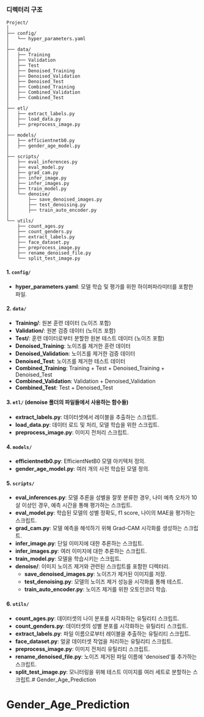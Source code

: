 ### 디렉터리 구조

```
Project/
│
├── config/
│   └── hyper_parameters.yaml
│ 
├── data/
│   ├── Training
│   ├── Validation
│   ├── Test
│   ├── Denoised_Training
│   ├── Denoised_Validation
│   ├── Denoised_Test
│   ├── Combined_Training
│   ├── Combined_Validation
│   ├── Combined_Test
│ 
├── etl/
│   ├── extract_labels.py
│   ├── load_data.py
│   ├── preprocess_image.py
│
├── models/
│   ├── efficientnetb0.py
│   ├── gender_age_model.py
│
├── scripts/
│   ├── eval_inferences.py
│   ├── eval_model.py
│   ├── grad_cam.py
│   ├── infer_image.py
│   ├── infer_images.py
│   ├── train_model.py
│   └── denoise/
│       ├── save_denoised_images.py
│       ├── test_denoising.py
│       ├── train_auto_encoder.py
│
└── utils/
    ├── count_ages.py
    ├── count_genders.py
    ├── extract_labels.py
    ├── face_dataset.py
    ├── preprocess_image.py
    ├── rename_denoised_file.py
    └── split_test_image.py
```

#### 1. `config/`
- **hyper_parameters.yaml**: 모델 학습 및 평가를 위한 하이퍼파라미터를 포함한 파일.

#### 2. `data/`
- **Training/**: 원본 훈련 데이터 (노이즈 포함)
- **Validation/**: 원본 검증 데이터 (노이즈 포함)
- **Test/**: 훈련 데이터로부터 분할한 원본 테스트 데이터 (노이즈 포함)
- **Denoised_Training**: 노이즈를 제거한 훈련 데이터
- **Denoised_Validation**: 노이즈를 제거한 검증 데이터
- **Denoised_Test**: 노이즈를 제거한 테스트 데이터
- **Combined_Training**: Training + Test + Denoised_Training + Denoised_Test
- **Combined_Validation**: Validation + Denoised_Validation
- **Combined_Test**: Test + Denoised_Test

#### 3. `etl/` (denoise 폴더의 파일들에서 사용하는 함수들)
- **extract_labels.py**: 데이터셋에서 레이블을 추출하는 스크립트.
- **load_data.py**: 데이터 로드 및 처리, 모델 학습을 위한 스크립트.
- **preprocess_image.py**: 이미지 전처리 스크립트.

#### 4. `models/`
- **efficientnetb0.py**: EfficientNetB0 모델 아키텍처 정의.
- **gender_age_model.py**: 여러 개의 사전 학습된 모델 정의.

#### 5. `scripts/`
- **eval_inferences.py**: 모델 추론을 성별을 잘못 분류한 경우, 나이 예측 오차가 10살 이상인 경우, 예측 시간을 통해 평가하는 스크립트.
- **eval_model.py**: 학습된 모델의 성별 정확도, f1 score, 나이의 MAE을 평가하는 스크립트.
- **grad_cam.py**: 모델 예측을 해석하기 위해 Grad-CAM 시각화를 생성하는 스크립트.
- **infer_image.py**: 단일 이미지에 대한 추론하는 스크립트.
- **infer_images.py**: 여러 이미지에 대한 추론하는 스크립트.
- **train_model.py**: 모델을 학습시키는 스크립트.
- **denoise/**: 이미지 노이즈 제거와 관련된 스크립트를 포함한 디렉터리.
  - **save_denoised_images.py**: 노이즈가 제거된 이미지를 저장.
  - **test_denoising.py**: 모델의 노이즈 제거 성능을 시각화를 통해 테스트.
  - **train_auto_encoder.py**: 노이즈 제거를 위한 오토인코더 학습.

#### 6. `utils/`
- **count_ages.py**: 데이터셋의 나이 분포를 시각화하는 유틸리티 스크립트.
- **count_genders.py**: 데이터셋의 성별 분포를 시각화하는 유틸리티 스크립트.
- **extract_labels.py**: 파일 이름으로부터 레이블을 추출하는 유틸리티 스크립트.
- **face_dataset.py**: 얼굴 데이터셋 작업을 처리하는 유틸리티 스크립트.
- **preprocess_image.py**: 이미지 전처리 유틸리티 스크립트.
- **rename_denoised_file.py**: 노이즈 제거된 파일 이름에 'denoised'를 추가하는 스크립트.
- **split_test_image.py**: 모니터링을 위해 테스트 이미지를 여러 세트로 분할하는 스크립트.# Gender_Age_Prediction
# Gender_Age_Prediction
